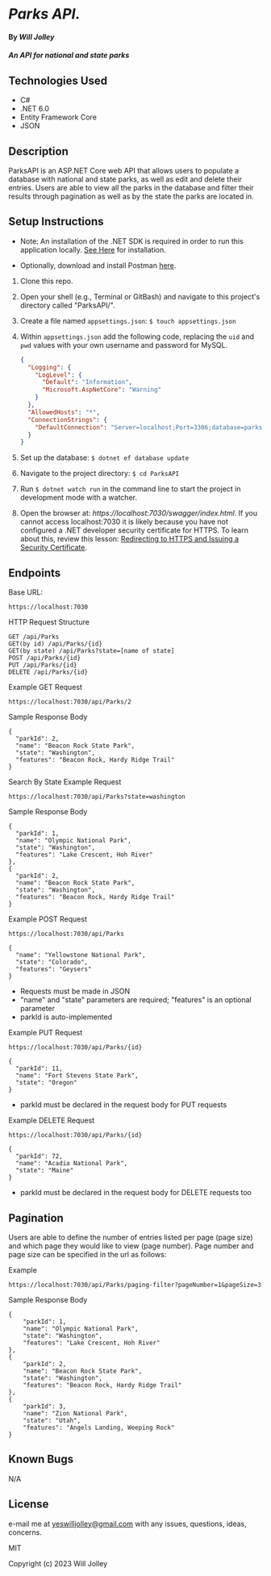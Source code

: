 # _Parks API._

#### By _Will Jolley_

#### _An API for national and state parks_

## Technologies Used

* C#
* .NET 6.0
* Entity Framework Core
* JSON


## Description

ParksAPI is an ASP.NET Core web API that allows users to populate a database with national and state parks, as well as edit and delete their entries. Users are able to view all the parks in the database and filter their results through pagination as well as by the state the parks are located in.     

## Setup Instructions

- Note: An installation of the .NET SDK is required in order to run this application locally. [See Here](https://dotnet.microsoft.com/en-us/) for installation.

- Optionally, download and install Postman [here](https://www.postman.com/downloads/).

1. Clone this repo.
2. Open your shell (e.g., Terminal or GitBash) and navigate to this project's directory called "ParksAPI/". 
3. Create a file named `appsettings.json`: `$ touch appsettings.json`
4. Within `appsettings.json` add the following code, replacing the `uid` and `pwd` values with your own username and password for MySQL.

    ```json
    {
      "Logging": {
        "LogLevel": {
          "Default": "Information",
          "Microsoft.AspNetCore": "Warning"
        }
      },
      "AllowedHosts": "*",
      "ConnectionStrings": {
        "DefaultConnection": "Server=localhost;Port=3306;database=parks_api;uid=root;pwd=epicodus;"
      }
    }
    ```
5. Set up the database: `$ dotnet ef database update`
6. Navigate to the project directory: `$ cd ParksAPI`
7. Run `$ dotnet watch run` in the command line to start the project in development mode with a watcher.
8. Open the browser at: _https://localhost:7030/swagger/index.html_. If you cannot access localhost:7030 it is likely because you have not configured a .NET developer security certificate for HTTPS. To learn about this, review this lesson: [Redirecting to HTTPS and Issuing a Security Certificate](https://www.learnhowtoprogram.com/c-and-net/basic-web-applications/redirecting-to-https-and-issuing-a-security-certificate).

## Endpoints

Base URL: 
  ```
  https://localhost:7030
  ```

HTTP Request Structure
  ```
  GET /api/Parks
  GET(by id) /api/Parks/{id}
  GET(by state) /api/Parks?state=[name of state]
  POST /api/Parks/{id}
  PUT /api/Parks/{id}
  DELETE /api/Parks/{id}
  ```

Example GET Request
  ```
  https://localhost:7030/api/Parks/2
  ```

Sample Response Body
  ```
  {
    "parkId": 2,
    "name": "Beacon Rock State Park",
    "state": "Washington",
    "features": "Beacon Rock, Hardy Ridge Trail"
  }
  ```

Search By State Example Request
  ```
  https://localhost:7030/api/Parks?state=washington
  ```

Sample Response Body
  ```
  {
    "parkId": 1,
    "name": "Olympic National Park",
    "state": "Washington",
    "features": "Lake Crescent, Hoh River"
  },
  {
    "parkId": 2,
    "name": "Beacon Rock State Park",
    "state": "Washington",
    "features": "Beacon Rock, Hardy Ridge Trail"
  }
  ```

  Example POST Request
  ```
  https://localhost:7030/api/Parks

  {
    "name": "Yellowstone National Park",
    "state": "Colorado",
    "features": "Geysers" 
  }
  ```
  * Requests must be made in JSON 
  * "name" and "state" parameters are required; "features" is an optional parameter
  * parkId is auto-implemented

  Example PUT Request
  ```
  https://localhost:7030/api/Parks/{id}

  {
    "parkId": 11,
    "name": "Fort Stevens State Park",
    "state": "Oregon"
  }
  ```
  * parkId must be declared in the request body for PUT requests

  Example DELETE Request
  ```
  https://localhost:7030/api/Parks/{id}

  {
    "parkId": 72,
    "name": "Acadia National Park",
    "state": "Maine"
  }
  ```
  * parkId must be declared in the request body for DELETE requests too


## Pagination

Users are able to define the number of entries listed per page (page size) and which page they would like to view (page number).
Page number and page size can be specified in the url as follows:

Example
  ```
  https://localhost:7030/api/Parks/paging-filter?pageNumber=1&pageSize=3
  ```

Sample Response Body
  ```
  {
      "parkId": 1,
      "name": "Olympic National Park",
      "state": "Washington",
      "features": "Lake Crescent, Hoh River"
  },
  {
      "parkId": 2,
      "name": "Beacon Rock State Park",
      "state": "Washington",
      "features": "Beacon Rock, Hardy Ridge Trail"
  },
  {
      "parkId": 3,
      "name": "Zion National Park",
      "state": "Utah",
      "features": "Angels Landing, Weeping Rock"
  }
  ```

## Known Bugs

N/A

## License

e-mail me at yeswilljolley@gmail.com with any issues, questions, ideas, concerns.

MIT

Copyright (c) 2023 Will Jolley